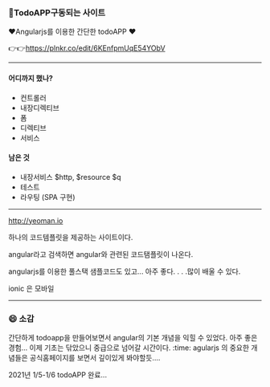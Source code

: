 
### :notebook_with_decorative_cover:TodoAPP구동되는 사이트 
:heart:Angularjs를 이용한 간단한 todoAPP :heart: 

:point_right::point_right:https://plnkr.co/edit/6KEnfpmUqE54YObV

---

#### 어디까지 했나? 

* 컨트롤러
* 내장디렉티브
* 폼
* 디렉티브
* 서비스



#### 남은 것

* 내장서비스 $http, $resource $q
* 테스트
* 라우팅 (SPA 구현)

---

http://yeoman.io

하나의 코드템플릿을 제공하는 사이트이다. 

angular라고 검색하면 angular와 관련된 코드탬플릿이 나온다. 

angularjs를 이용한 풀스택 샘플코드도 있고... 아주 좋다. . . .많이 배울 수 있다. 

ionic 은 모바일



---

### :smile: 소감
간단하게 todoapp을 만들어보면서 angular의 기본 개념을 익힐 수 있었다. 아주 좋은 경험... 
이제 기초는 닦았으니 중급으로 넘어갈 시간이다. :time:
agularjs 의 중요한 개념들은 공식홈페이지를 보면서 깊이있게 봐야할듯....


2021년 1/5-1/6 
todoAPP 완료...
